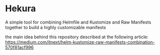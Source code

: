 # Hekura
A simple tool for combining Helmfile and Kustomize and Raw Manifests together to build a highly customizable manifests

the main idea behind this repository described at the following article: https://medium.com/itnext/helm-kustomize-raw-manifests-combination-570f81acf996
